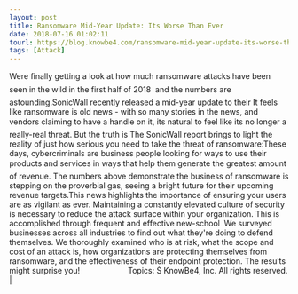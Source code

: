```yaml
---
layout: post
title: Ransomware Mid-Year Update: Its Worse Than Ever
date: 2018-07-16 01:02:11
tourl: https://blog.knowbe4.com/ransomware-mid-year-update-its-worse-than-ever
tags: [Attack]
---
```

Were finally getting a look at how much ransomware attacks have been seen in the wild in the first half of 2018  and the numbers are astounding.SonicWall recently released a mid-year update to their It feels like ransomware is old news - with so many stories in the news, and vendors claiming to have a handle on it, its natural to feel like its no longer a really-real threat. But the truth is The SonicWall report brings to light the reality of just how serious you need to take the threat of ransomware:These days, cybercriminals are business people looking for ways to use their products and services in ways that help them generate the greatest amount of revenue. The numbers above demonstrate the business of ransomware is stepping on the proverbial gas, seeing a bright future for their upcoming revenue targets.This news highlights the importance of ensuring your users are as vigilant as ever. Maintaining a constantly elevated culture of security is necessary to reduce the attack surface within your organization. This is accomplished through frequent and effective new-school  We surveyed businesses across all industries to find out what they're doing to defend themselves. We thoroughly examined who is at risk, what the scope and cost of an attack is, how organizations are protecting themselves from ransomware, and the effectiveness of their endpoint protection. The results might surprise you!                      Topics: Š KnowBe4, Inc. All rights reserved. | 